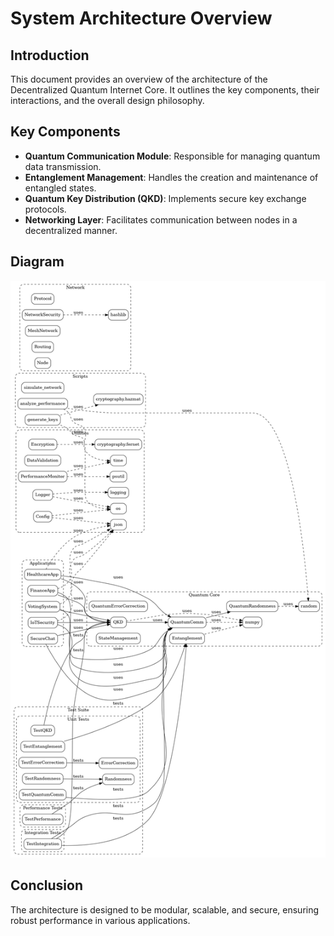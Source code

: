 # System Architecture Overview

## Introduction
This document provides an overview of the architecture of the Decentralized Quantum Internet Core. It outlines the key components, their interactions, and the overall design philosophy.

## Key Components
- **Quantum Communication Module**: Responsible for managing quantum data transmission.
- **Entanglement Management**: Handles the creation and maintenance of entangled states.
- **Quantum Key Distribution (QKD)**: Implements secure key exchange protocols.
- **Networking Layer**: Facilitates communication between nodes in a decentralized manner.

## Diagram
![Architecture Diagram](Decentralized-Quantum-Internet.jpeg)

## Conclusion
The architecture is designed to be modular, scalable, and secure, ensuring robust performance in various applications.
